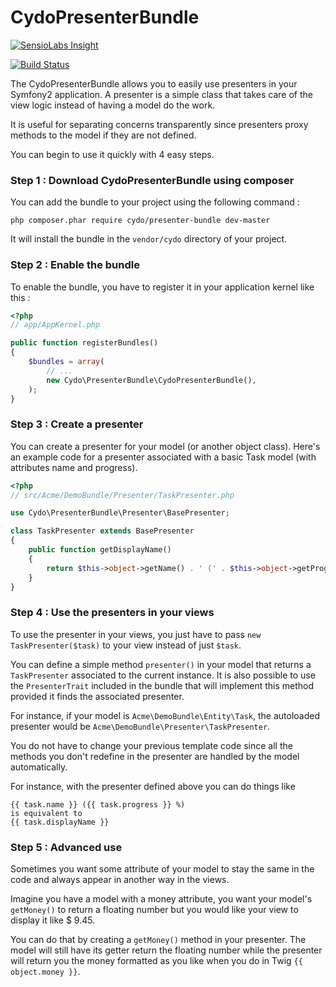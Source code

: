 CydoPresenterBundle
===================

[![SensioLabs Insight](https://insight.sensiolabs.com/projects/19d8452b-3553-4599-858b-75f3a5a7245b/big.png)](https://insight.sensiolabs.com/projects/19d8452b-3553-4599-858b-75f3a5a7245b)

[![Build Status](https://travis-ci.org/Cydonia7/CydoPresenterBundle.svg?branch=master)](https://travis-ci.org/Cydonia7/CydoPresenterBundle)

The CydoPresenterBundle allows you to easily use presenters in your Symfony2 application.
A presenter is a simple class that takes care of the view logic instead of having a model
do the work.

It is useful for separating concerns transparently since presenters proxy methods to the 
model if they are not defined.

You can begin to use it quickly with 4 easy steps.

### Step 1 : Download CydoPresenterBundle using composer

You can add the bundle to your project using the following command :
```
php composer.phar require cydo/presenter-bundle dev-master
```

It will install the bundle in the `vendor/cydo` directory of your project.

### Step 2 : Enable the bundle

To enable the bundle, you have to register it in your application kernel like this :

``` php
<?php
// app/AppKernel.php

public function registerBundles()
{
    $bundles = array(
        // ...
        new Cydo\PresenterBundle\CydoPresenterBundle(),
    );
}
```

### Step 3 : Create a presenter

You can create a presenter for your model (or another object class). Here's an example code for a 
presenter associated with a basic Task model (with attributes name and progress).

``` php
<?php
// src/Acme/DemoBundle/Presenter/TaskPresenter.php

use Cydo\PresenterBundle\Presenter\BasePresenter;

class TaskPresenter extends BasePresenter
{
    public function getDisplayName()
    {
        return $this->object->getName() . ' (' . $this->object->getProgress() . ' %)';
    }
}
```

### Step 4 : Use the presenters in your views

To use the presenter in your views, you just have to pass `new TaskPresenter($task)` to your view instead of just `$task`.

You can define a simple method `presenter()` in your model that returns a `TaskPresenter` associated to the current instance.
It is also possible to use the `PresenterTrait` included in the bundle that will implement this method provided it finds the associated presenter.

For instance, if your model is `Acme\DemoBundle\Entity\Task`, the autoloaded presenter would be `Acme\DemoBundle\Presenter\TaskPresenter`.

You do not have to change your previous template code since all the methods you don't redefine in the presenter are handled by the model automatically.

For instance, with the presenter defined above you can do things like

```twig
{{ task.name }} ({{ task.progress }} %)
is equivalent to
{{ task.displayName }}
```

### Step 5 : Advanced use

Sometimes you want some attribute of your model to stay the same in the code and always appear in another way in the views.

Imagine you have a model with a money attribute, you want your model's `getMoney()` to return a floating number but you would like 
your view to display it like $ 9.45.

You can do that by creating a `getMoney()` method in your presenter. The model will still have its getter return the floating number 
while the presenter will return you the money formatted as you like when you do in Twig `{{ object.money }}`.
